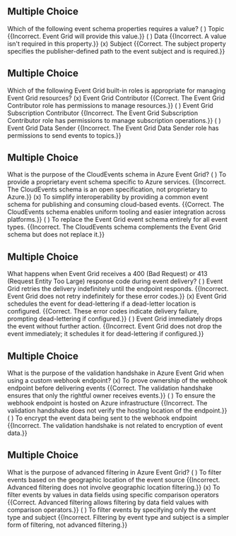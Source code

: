 

## Multiple Choice
Which of the following event schema properties requires a value?
( ) Topic {{Incorrect. Event Grid will provide this value.}}
( ) Data {{Incorrect. A value isn't required in this property.}}
(x) Subject {{Correct. The subject property specifies the publisher-defined path to the event subject and is required.}}

## Multiple Choice
Which of the following Event Grid built-in roles is appropriate for managing Event Grid resources?
(x) Event Grid Contributor {{Correct. The Event Grid Contributor role has permissions to manage resources.}}
( ) Event Grid Subscription Contributor {{Incorrect. The Event Grid Subscription Contributor role has permissions to manage subscription operations.}}
( ) Event Grid Data Sender {{Incorrect. The Event Grid Data Sender role has permissions to send events to topics.}}

## Multiple Choice
What is the purpose of the CloudEvents schema in Azure Event Grid?
( ) To provide a proprietary event schema specific to Azure services. {{Incorrect. The CloudEvents schema is an open specification, not proprietary to Azure.}}
(x) To simplify interoperability by providing a common event schema for publishing and consuming cloud-based events. {{Correct. The CloudEvents schema enables uniform tooling and easier integration across platforms.}}
( ) To replace the Event Grid event schema entirely for all event types. {{Incorrect. The CloudEvents schema complements the Event Grid schema but does not replace it.}}

## Multiple Choice
What happens when Event Grid receives a 400 (Bad Request) or 413 (Request Entity Too Large) response code during event delivery?
( ) Event Grid retries the delivery indefinitely until the endpoint responds. {{Incorrect. Event Grid does not retry indefinitely for these error codes.}}
(x) Event Grid schedules the event for dead-lettering if a dead-letter location is configured. {{Correct. These error codes indicate delivery failure, prompting dead-lettering if configured.}}
( ) Event Grid immediately drops the event without further action. {{Incorrect. Event Grid does not drop the event immediately; it schedules it for dead-lettering if configured.}}

## Multiple Choice
What is the purpose of the validation handshake in Azure Event Grid when using a custom webhook endpoint?
(x) To prove ownership of the webhook endpoint before delivering events {{Correct. The validation handshake ensures that only the rightful owner receives events.}}
( ) To ensure the webhook endpoint is hosted on Azure infrastructure {{Incorrect. The validation handshake does not verify the hosting location of the endpoint.}}
( ) To encrypt the event data being sent to the webhook endpoint {{Incorrect. The validation handshake is not related to encryption of event data.}}

## Multiple Choice
What is the purpose of advanced filtering in Azure Event Grid?
( ) To filter events based on the geographic location of the event source {{Incorrect. Advanced filtering does not involve geographic location filtering.}}
(x) To filter events by values in data fields using specific comparison operators {{Correct. Advanced filtering allows filtering by data field values with comparison operators.}}
( ) To filter events by specifying only the event type and subject {{Incorrect. Filtering by event type and subject is a simpler form of filtering, not advanced filtering.}}
